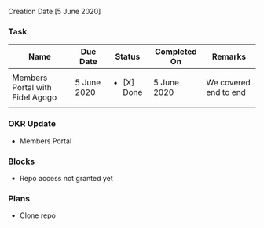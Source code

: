 Creation Date [5 June 2020]


### Task 
| Name | Due Date | Status | Completed On | Remarks |
| ---- | ------ | --------- | ------------ | ------- |
| Members Portal with Fidel Agogo | 5 June 2020 | <ul><li>[X] Done</li></ul> | 5 June 2020 | We covered end to end |


### OKR Update
- Members Portal

### Blocks
- Repo access not granted yet

### Plans
- Clone repo
